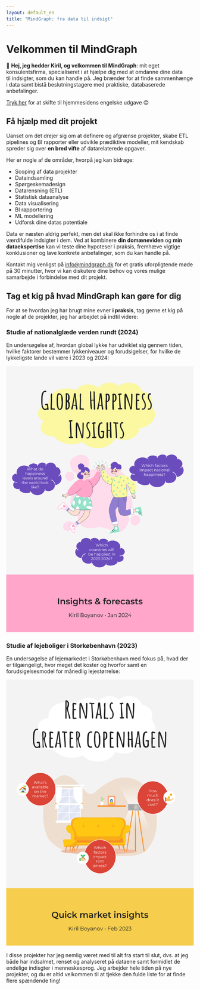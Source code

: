 ```yaml
---
layout: default_en
title: "MindGraph: fra data til indsigt"
---
```


# Velkommen til MindGraph

👋 **Hej, jeg hedder Kiril, og velkommen til MindGraph**: mit eget konsulentsfirma, specialiseret i at hjælpe dig med at omdanne dine data til indsigter, som du kan handle på. Jeg brænder for at finde sammenhænge i data samt bistå beslutningstagere med praktiske, databaserede anbefalinger.

[Tryk her](index_en.md) for at skifte til hjemmesidens engelske udgave 😊

## Få hjælp med dit projekt

Uanset om det drejer sig om at definere og afgrænse projekter, skabe ETL pipelines og BI rapporter eller udvikle prædiktive modeller, mit kendskab spreder sig over **en bred vifte** af datarelaterede opgaver.

Her er nogle af de områder, hvorpå jeg kan bidrage:

- Scoping af data projekter
- Dataindsamling
- Spørgeskemadesign
- Datarensning (ETL)
- Statistisk dataanalyse
- Data visualisering
- BI rapportering
- ML modellering
- Udforsk dine datas potentiale

Data er næsten aldrig perfekt, men det skal ikke forhindre os i at finde værdifulde indsigter i dem. Ved at kombinere **din domæneviden** og **min dataekspertise** kan vi teste dine hypoteser i praksis, fremhæve vigtige konklusioner og lave konkrete anbefalinger, som du kan handle på.

Kontakt mig venligst på [info@mindgraph.dk](mailto:info@mindgraph.dk) for et gratis uforpligtende møde på 30 minutter, hvor vi kan diskutere dine behov og vores mulige samarbejde i forbindelse med dit projekt.

## Tag et kig på hvad MindGraph kan gøre for dig

For at se hvordan jeg har brugt mine evner **i praksis**, tag gerne et kig på nogle af de projekter, jeg har arbejdet på indtil videre:

### Studie af nationalglæde verden rundt (2024)

En undersøgelse af, hvordan global lykke har udviklet sig gennem tiden, hvilke faktorer bestemmer lykkeniveauer og forudsigelser, for hvilke de lykkeligste lande vil være i 2023 og 2024:

![Global happiness study](img/world_happiness_cover.svg "Global happiness study")

### Studie af lejeboliger i Storkøbenhavn (2023)

En undersøgelse af lejemarkedet i Storkøbenhavn med fokus på, hvad der er tilgængeligt, hvor meget det koster og hvorfor samt en forudsigelsesmodel for månedlig lejestørrelse:

![CPH rentals study](img/cph_rentals_cover.svg "CPH rentals study")

I disse projekter har jeg nemlig været med til alt fra start til slut, dvs. at jeg både har indsalmet, renset og analyseret på dataene samt formidlet de endelige indisgter i menneskesprog. Jeg arbejder hele tiden på nye projekter, og du er altid velkommen til at tjekke den fulde liste for at finde flere spændende ting!